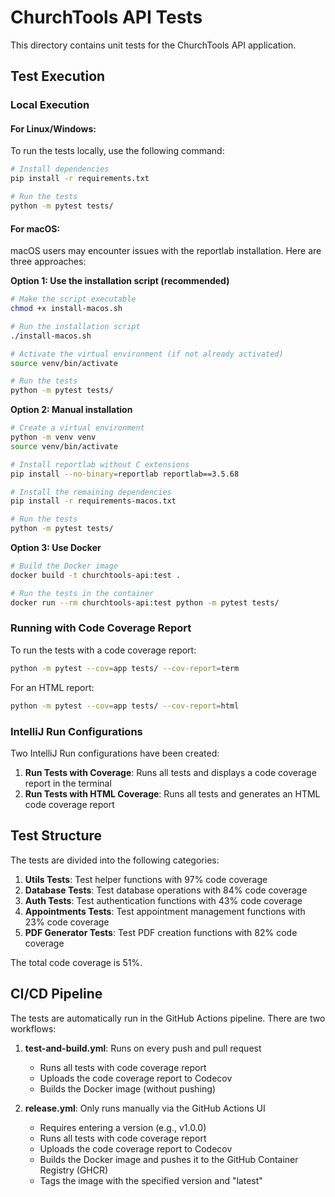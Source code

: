 # ChurchTools API Tests

This directory contains unit tests for the ChurchTools API application.

## Test Execution

### Local Execution

#### For Linux/Windows:

To run the tests locally, use the following command:

```bash
# Install dependencies
pip install -r requirements.txt

# Run the tests
python -m pytest tests/
```

#### For macOS:

macOS users may encounter issues with the reportlab installation. Here are three approaches:

**Option 1: Use the installation script (recommended)**

```bash
# Make the script executable
chmod +x install-macos.sh

# Run the installation script
./install-macos.sh

# Activate the virtual environment (if not already activated)
source venv/bin/activate

# Run the tests
python -m pytest tests/
```

**Option 2: Manual installation**

```bash
# Create a virtual environment
python -m venv venv
source venv/bin/activate

# Install reportlab without C extensions
pip install --no-binary=reportlab reportlab==3.5.68

# Install the remaining dependencies
pip install -r requirements-macos.txt

# Run the tests
python -m pytest tests/
```

**Option 3: Use Docker**

```bash
# Build the Docker image
docker build -t churchtools-api:test .

# Run the tests in the container
docker run --rm churchtools-api:test python -m pytest tests/
```

### Running with Code Coverage Report

To run the tests with a code coverage report:

```bash
python -m pytest --cov=app tests/ --cov-report=term
```

For an HTML report:

```bash
python -m pytest --cov=app tests/ --cov-report=html
```

### IntelliJ Run Configurations

Two IntelliJ Run configurations have been created:

1. **Run Tests with Coverage**: Runs all tests and displays a code coverage report in the terminal
2. **Run Tests with HTML Coverage**: Runs all tests and generates an HTML code coverage report

## Test Structure

The tests are divided into the following categories:

1. **Utils Tests**: Test helper functions with 97% code coverage
2. **Database Tests**: Test database operations with 84% code coverage
3. **Auth Tests**: Test authentication functions with 43% code coverage
4. **Appointments Tests**: Test appointment management functions with 23% code coverage
5. **PDF Generator Tests**: Test PDF creation functions with 82% code coverage

The total code coverage is 51%.

## CI/CD Pipeline

The tests are automatically run in the GitHub Actions pipeline. There are two workflows:

1. **test-and-build.yml**: Runs on every push and pull request
   - Runs all tests with code coverage report
   - Uploads the code coverage report to Codecov
   - Builds the Docker image (without pushing)

2. **release.yml**: Only runs manually via the GitHub Actions UI
   - Requires entering a version (e.g., v1.0.0)
   - Runs all tests with code coverage report
   - Uploads the code coverage report to Codecov
   - Builds the Docker image and pushes it to the GitHub Container Registry (GHCR)
   - Tags the image with the specified version and "latest"